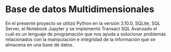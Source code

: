 # Base de datos Multidimensionales
En el presente proyecto se utilizó Python en la versión 3.10.0, SQLite, SQL Server, el Notebook Jupyter y se implementó Transact SQL Avanzado el cuál es un lenguaje de programación que nos ayuda a solucionar problemas relacionados con la manipulación e integridad de la información que se almacena en una base de datos.
